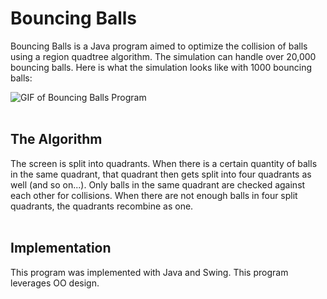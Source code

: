 # Bouncing Balls
Bouncing Balls is a Java program aimed to optimize the collision of balls using a region quadtree algorithm. The simulation can handle over 20,000 bouncing balls.
Here is what the simulation looks like with 1000 bouncing balls:

![GIF of Bouncing Balls Program](bouncingballs.gif)\
&nbsp;

## The Algorithm
The screen is split into quadrants. When there is a certain quantity of balls in the same quadrant, that quadrant then gets split into four quadrants as well (and so on...). Only balls in the same quadrant are checked against each other for collisions. When there are not enough balls in four split quadrants, the quadrants recombine as one. \
&nbsp;

## Implementation
This program was implemented with Java and Swing. This program leverages OO design.\
&nbsp;
